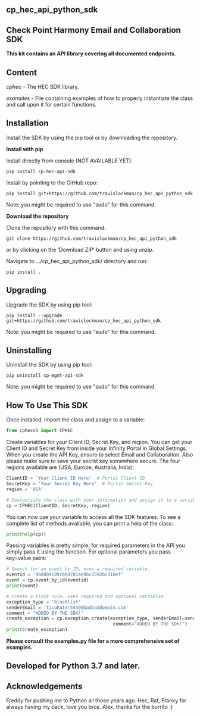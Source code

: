## cp_hec_api_python_sdk

## **Check Point Harmony Email and Collaboration SDK**

**This kit contains an API library covering all documented endpoints.**

## **Content**
*cphec* - The HEC SDK library.

*examples* - File containing examples of how to properly instantiate the class and call upon it for certain functions.



## **Installation**

Install the SDK by using the pip tool or by downloading the repository.



**Install with pip**

Install directly from console (NOT AVAILABLE YET):

`pip install cp-hec-api-sdk`

Install by pointing to the GitHub repo:

`pip install git+https://github.com/travislockman/cp_hec_api_python_sdk`

Note: you might be required to use "sudo" for this command.



**Download the repository**

Clone the repository with this command:

`git clone https://github.com/travislockman/cp_hec_api_python_sdk`

or by clicking on the ‘Download ZIP’ button and using unzip.

Navigate to .../cp_hec_api_python_sdk/ directory and run:

`pip install .`


## **Upgrading**

Upgrade the SDK by using pip tool:

`pip install --upgrade git+https://github.com/travislockman/cp_hec_api_python_sdk`

Note: you might be required to use "sudo" for this command.

## **Uninstalling**

Uninstall the SDK by using pip tool:

`pip uninstall cp-mgmt-api-sdk`

Note: you might be required to use "sudo" for this command.


## **How To Use This SDK**

Once installed, import the class and assign to a variable:

```python
from cphecv1 import CPHEC
```

Create variables for your Client ID, Secret Key, and region.
You can get your Client ID and Secret Key from inside your Infinity Portal in Global Settings.
When you create the API Key, ensure to select Email and Collaboration.
Also please make sure to save your secret key somewhere secure.
The four regions available are (USA, Europe, Australia, India):

```python
ClientID = 'Your Client ID Here'  # Portal Client ID
SecretKey = 'Your Secret Key Here'  # Portal Secret Key
region = 'USA'

# Instantiate the class with your information and assign it to a variable.
cp = CPHEC(ClientID, SecretKey, region)
```

You can now use your variable to access all the SDK features.
To see a complete list of methods available, you can print a help of the class:

```python
print(help(cp))
```

Passing variables is pretty simple, for required parameters in the API
you simply pass it using the function.  For optional parameters you
pass key=value pairs:


```python
# Search for an event by ID, uses a required variable.
eventid = '9b0004c09cbb4701ae9bc3592bc310ef'
event = cp.event_by_id(eventid)
print(event)
```

```python
# Create a block rule, uses required and optional variables.
exception_type = 'blacklist'
senderEmail = 'tacohater5449@badbaddomain.com'
comment = "ADDED BY THE SDK!"
create_exception = cp.exception_create(exception_type, senderEmail=senderEmail,
                                        comment="ADDED BY THE SDK!")
print(create_exception)
```

**Please consult the examples.py file for a more comprehensive set of examples.**


## **Developed for Python 3.7 and later.**

## **Acknowledgements**

Freddy for pushing me to Python all those years ago.
Hec, Raf, Franky for always having my back, love you bros.
Alex, thanks for the burrito ;)